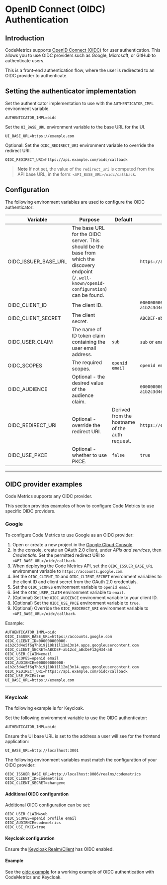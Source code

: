 # OpenID Connect (OIDC) Authentication

## Introduction

CodeMetrics supports [OpenID Connect (OIDC)](https://openid.net/developers/how-connect-works/) for user authentication. This allows you to use OIDC providers such as Google, Microsoft, or GitHub to authenticate users.

This is a front-end authentication flow, where the user is redirected to an OIDC provider to authenticate.

## Setting the authenticator implementation

Set the authenticator implementation to use with the `AUTHENTICATOR_IMPL` environment variable.

```
AUTHENTICATOR_IMPL=oidc
```

Set the `UI_BASE_URL` environment variable to the base URL for the UI.

```
UI_BASE_URL=https://example.com
```

Optional: Set the `OIDC_REDIRECT_URI` environment variable to override the redirect URI.

```
OIDC_REDIRECT_URI=https://api.example.com/oidc/callback
```

> **Note**
> If not set, the value of the `redirect_uri` is computed from the API base URL, in the form: `<API_BASE_URL>/oidc/callback`.

## Configuration

The following environment variables are used to configure the OIDC authenticator:

| Variable             | Purpose                                                                                                                                         | Default                                        | Example                                                                     |
|----------------------|-------------------------------------------------------------------------------------------------------------------------------------------------|------------------------------------------------|-----------------------------------------------------------------------------|
| OIDC_ISSUER_BASE_URL | The base URL for the OIDC server. This should be the base from which the discovery endpoint (`/.well-known/openid-configuration`) can be found. |                                                | `https://accounts.google.com`                                               |
| OIDC_CLIENT_ID       | The client ID.                                                                                                                                  |                                                | `000000000000-a1b2c3d4e5f6g7h8i9j10k11l12m13n14.apps.googleusercontent.com` |
| OIDC_CLIENT_SECRET   | The client secret.                                                                                                                              |                                                | `ABCDEF-ab12cd_aBcDeF12gH34-aB`                                             |
| OIDC_USER_CLAIM      | The name of ID token claim containing the user email address.                                                                                   | `sub`                                          | `sub` or `email`                                                            |
| OIDC_SCOPES          | The required scopes.                                                                                                                            | `openid email`                                 | `openid email`                                                              |
| OIDC_AUDIENCE        | Optional - the desired value of the audience claim.                                                                                             |                                                | `000000000000-a1b2c3d4e5f6g7h8i9j10k11l12m13n14.apps.googleusercontent.com` |
| OIDC_REDIRECT_URI    | Optional - override the redirect URI.                                                                                                           | Derived from the hostname of the auth request. | `https://example.com/oidc/callback`                                         |
| OIDC_USE_PKCE        | Optional - whether to use PKCE.                                                                                                                 | `false`                                        | `true`                                                                      |

---

## OIDC provider examples

Code Metrics supports any OIDC provider.

This section provides examples of how to configure Code Metrics to use specific OIDC providers.

### Google

To configure Code Metrics to use Google as an OIDC provider:

1. Open or create a new project in the [Google Cloud Console](https://console.cloud.google.com/).
2. In the console, create an OAuth 2.0 client, under _APIs and services_, then _Credentials_. Set the permitted redirect URI to `<API_BASE_URL>/oidc/callback`.
3. When deploying the Code Metrics API, set the `OIDC_ISSUER_BASE_URL` environment variable to `https://accounts.google.com`.
4. Set the `OIDC_CLIENT_ID` and `OIDC_CLIENT_SECRET` environment variables to the client ID and client secret from the OAuth 2.0 credentials.
5. Set the `OIDC_SCOPES` environment variable to `openid email`.
6. Set the `OIDC_USER_CLAIM` environment variable to `email`.
7. (Optional) Set the `OIDC_AUDIENCE` environment variable to your client ID.
8. (Optional) Set the `OIDC_USE_PKCE` environment variable to `true`.
9. (Optional) Override the `OIDC_REDIRECT_URI` environment variable to `<API_BASE_URL>/oidc/callback`.

Example:

```shell
AUTHENTICATOR_IMPL=oidc
OIDC_ISSUER_BASE_URL=https://accounts.google.com
OIDC_CLIENT_ID=000000000000-a1b2c3d4e5f6g7h8i9j10k11l12m13n14.apps.googleusercontent.com
OIDC_CLIENT_SECRET=ABCDEF-ab12cd_aBcDeF12gH34-aB
OIDC_USER_CLAIM=email
OIDC_SCOPES=openid email
OIDC_AUDIENCE=000000000000-a1b2c3d4e5f6g7h8i9j10k11l12m13n14.apps.googleusercontent.com
OIDC_REDIRECT_URI=https://api.example.com/oidc/callback
OIDC_USE_PKCE=true
UI_BASE_URL=https://example.com
```

---

### Keycloak

The following example is for Keycloak.

Set the following environment variable to use the OIDC authenticator:

```
AUTHENTICATOR_IMPL=oidc
```

Ensure the UI base URL is set to the address a user will see for the frontend application:

```
UI_BASE_URL=http://localhost:3001
```

The following environment variables must match the configuration of your OIDC provider:

```
OIDC_ISSUER_BASE_URL=http://localhost:8086/realms/codemetrics
OIDC_CLIENT_ID=codemetrics
OIDC_CLIENT_SECRET=changeme
```

#### Additional OIDC configuration

Additional OIDC configuration can be set:

```
OIDC_USER_CLAIM=sub
OIDC_SCOPES=openid profile email
OIDC_AUDIENCE=codemetrics
OIDC_USE_PKCE=true
```

#### Keycloak configuration

Ensure the [Keycloak Realm/Client](https://www.keycloak.org/docs/latest/server_admin/#assembly-managing-clients_server_administration_guide) has OIDC enabled.

#### Example

See the [oidc example](../examples/keycloak) for a working example of OIDC authentication with CodeMetrics and Keycloak.
